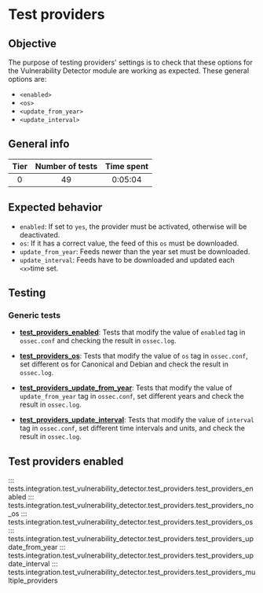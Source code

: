 # Test providers

## Objective

The purpose of testing providers' settings is to check that these options for the Vulnerability Detector module are
working as expected. These general options are:

- `<enabled>`
- `<os>`
- `<update_from_year>`
- `<update_interval>`

## General info

|Tier | Number of tests | Time spent |
|:--:|:--:|:--:|
| 0 | 49 | 0:05:04 |

## Expected behavior

- `enabled`: If set to `yes`, the provider must be activated, otherwise will be deactivated.
- `os`: If it has a correct value, the feed of this `os` must be downloaded.
- `update_from_year`: Feeds newer than the year set must be downloaded.
- `update_interval`: Feeds have to be downloaded and updated each `<x>`time set.

## Testing

### Generic tests

- **[test_providers_enabled](../doc/test_providers/test_providers_enabled.md#test-providers-enabled)**: Tests that
modify the value of `enabled` tag in `ossec.conf` and checking the result in `ossec.log`.

- **[test_providers_os](../doc/test_providers/test_providers_os.md#test-providers-os)**: Tests that modify the value
of `os` tag in `ossec.conf`, set different os for Canonical and Debian and check the result in `ossec.log`.

- **[test_providers_update_from_year](../doc/test_providers/test_providers_update_from_year.md#test-providers-update-from-year)**:
Tests that modify the value of `update_from_year` tag in `ossec.conf`, set different years and check the result in
`ossec.log`.

- **[test_providers_update_interval](../doc/test_providers/test_providers_update_interval.md#test-providers-update-interval)**:
Tests that modify the value of `interval` tag in `ossec.conf`, set different time intervals and units, and check the
result in `ossec.log`.




## Test providers enabled
::: tests.integration.test_vulnerability_detector.test_providers.test_providers_enabled
::: tests.integration.test_vulnerability_detector.test_providers.test_providers_no_os
::: tests.integration.test_vulnerability_detector.test_providers.test_providers_os
::: tests.integration.test_vulnerability_detector.test_providers.test_providers_update_from_year
::: tests.integration.test_vulnerability_detector.test_providers.test_providers_update_interval
::: tests.integration.test_vulnerability_detector.test_providers.test_providers_multiple_providers
